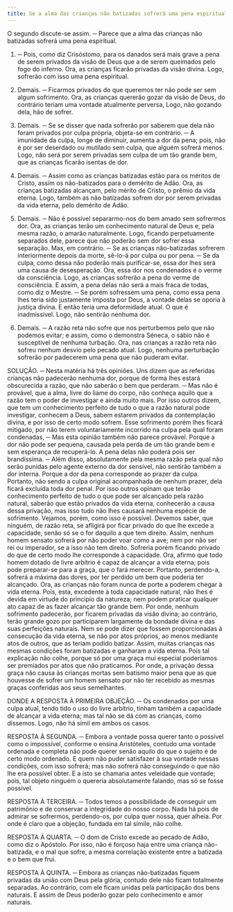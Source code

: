 ```yaml
---
title: Se a alma das crianças não batizadas sofrerá uma pena espiritual
---
```


O segundo discute-se assim. ─ Parece que a alma das crianças não batizadas sofrerá uma pena espiritual.  

1. ─ Pois, como diz Crisóstomo, para os danados será mais grave a pena de serem privados da visão de Deus que a de serem queimados pelo fogo do inferno. Ora, as crianças ficarão privadas da visão divina. Logo, sofrerão com isso uma pena espiritual.  

2. Demais. ─ Ficarmos privados do que queremos ter não pode ser sem algum sofrimento. Ora, as crianças quererão gozar da visão de Deus, do contrário teriam uma vontade atualmente perversa, Logo, não gozando dela, hão de sofrer.  

3. Demais. ─ Se se disser que nada sofrerão por saberem que dela não foram privados por culpa própria, objeta-se em contrário. ─ A imunidade da culpa, longe de diminuir, aumenta a dor da pena; pois, não é por ser deserdado ou mutilado sem culpa, que alguém sofrerá menos. Logo, não será por serem privadas sem culpa de um tão grande bem, que as crianças ficarão isentas de dor.  

4. Demais. ─ Assim como as crianças batizadas estão para os méritos de Cristo, assim os não-batizados para o demérito de Adão. Ora, as crianças batizadas alcançam, pelo mérito de Cristo, o prêmio da vida eterna. Logo, também as não batizadas sofrem dor por serem privadas da vida eterna, pelo demérito de Adão.  

5. Demais. ─ Não é possível separarmo-nos do bem amado sem sofrermos dor. Ora, as crianças terão um conhecimento natural de Deus e, pela mesma razão, o amarão naturalmente. Logo, ficando perpetuamente separados dele, parece que não poderão sem dor sofrer essa separação.  Mas, em contrário. ─ Se as crianças não-batizadas sofrerem interiormente depois da morte, sê-lo-á por culpa ou por pena. ─ Se da culpa, como dessa não poderão mais purificar-se, essa dor lhes será uma causa de desesperação. Ora, essa dor nos condenados é o verme da consciência. Logo, as crianças sofrerão a pena do verme de consciência. E assim, a pena delas não será a mais fraca de todas, como diz o Mestre. ─ Se porém sofressem uma pena, como essa pena lhes teria sido justamente imposta por Deus, a vontade delas se oporia à justiça divina. E então teria uma deformidade atual. O que é inadmissível. Logo, não sentirão nenhuma dor.  

2. Demais. ─ A razão reta não sofre que nos perturbemos pelo que não podemos evitar; e assim, como o demonstra Séneca, o sábio não é susceptível de nenhuma turbação. Ora, nas crianças a razão reta não sofreu nenhum desvio pelo pecado atual. Logo, nenhuma perturbação sofrerão por padecerem uma pena que não puderam evitar.  

SOLUÇÃO. ─ Nesta matéria há três opiniões.  Uns dizem que as referidas crianças não padecerão nenhuma dor, porque de forma lhes estará obscurecida a razão, que não saberão o bem que perderam. ─ Mas não é provável, que a alma, livre do liame do corpo, não conheça aquilo que a razão tem o poder de investigar e ainda muito mais. Por isso outros dizem, que tem um conhecimento perfeito de tudo o que a razão natural pode investigar, conhecem a Deus, sabem estarem privados da contemplação divina, e por isso de certo modo sofrem. Esse sofrimento porém lhes ficará mitigado, por não terem voluntariamente incorrido na culpa pela qual foram condenadas, ─ Mas esta opinião também não parece provável. Porque a dor não pode ser pequena, causada pela perda de um tão grande bem e sem esperança de recuperá-lo. A pena delas não poderá pois ser brandíssima. ─ Além disso, absolutamente pela mesma razão pela qual não serão punidas pelo agente externo da dor sensível, não sentirão também a dor interna. Porque a dor da pena corresponde ao prazer da culpa. Portanto, não sendo a culpa original acompanhada de nenhum prazer, dela ficará excluída toda dor penal.  Por isso outros opinam que terão conhecimento perfeito de tudo o que pode ser alcançado pela razão natural, saberão que estão privados da vida eterna, conhecerão a causa dessa privação, mas isso tudo não lhes causará nenhuma espécie de sofrimento. Vejamos, porém, como isso é possível.  Devemos saber, que ninguém, de razão reta, se afligirá por ficar privado do que lhe excede a capacidade, senão só se o for daquilo a que tem direito. Assim, nenhum homem sensato sofrerá por não poder voar como a ave; nem por não ser rei ou imperador, se a isso não tem direito. Sofreria porém ficando privado do que de certo modo lhe corresponde à capacidade. Ora, afirmo que todo homem dotado de livre arbítrio é capaz de alcançar a vida eterna; pois pode preparar-se para a graça, que o fará merecer. Portanto, perdendo-a, sofrerá a máxima das dores, por ter perdido um bem que poderia ter alcançado. Ora, as crianças não foram nunca de porte a poderem chegar à vida eterna. Pois, esta, excedente à toda capacidade natural, não lhes é devida em virtude do princípio da natureza; nem podem praticar qualquer ato capaz de as fazer alcançar tão grande bem. Por onde, nenhum sofrimento padecerão, por ficarem privadas da visão divina; ao contrário, terão grande gozo por participarem largamente da bondade divina e das suas perfeições naturais.  Nem se pode dizer que fossem proporcionadas à consecução da vida eterna, se não por atos próprios, ao menos mediante atos de outros, que as teriam podido batizar. Assim, muitas crianças nas mesmas condições foram batizadas e ganharam a vida eterna. Pois tal explicação não colhe, porque só por uma graça mui especial poderíamos ser premiados por atos que não praticamos. Por onde, a privação dessa graça não causa às crianças mortas sem batismo maior pena que as que houvesse de sofrer um homem sensato por não ter recebido as mesmas graças conferidas aos seus semelhantes.  

DONDE A RESPOSTA À PRIMEIRA OBJEÇÃO. ─ Os condenados por uma culpa atual, tendo tido o uso do livre arbítrio, tinham também a capacidade de alcançar a vida eterna; mas tal não se dá com as crianças, como dissemos. Logo, não há símil em ambos os casos.  

RESPOSTA À SEGUNDA. ─ Embora a vontade possa querer tanto o possível como o impossível, conforme o ensina Aristóteles, contudo uma vontade ordenada e completa não pode querer senão aquilo do que o sujeito é de certo modo ordenado. E quem não puder satisfazer à sua vontade nessas condições, com isso sofrerá; mas não sofrerá não conseguindo o que não lhe era possível obter. E a isto se chamaria antes veleidade que vontade; pois, tal objeto ninguém o quereria absolutamente falando, mas só se fosse possível.  

RESPOSTA À TERCEIRA. ─ Todos temos a possibilidade de conseguir um patrimônio e de conservar a integridade do nosso corpo. Nada há pois de admirar se sofrermos, perdendo-os, por culpa quer nossa, quer alheia. Por onde é claro que a objeção, fundada em tal símile, não colhe. 

RESPOSTA À QUARTA. ─ O dom de Cristo excede ao pecado de Adão, como diz o Apóstolo. Por isso, não é forçoso haja entre uma criança não-batizada, e o mal que sofre, a mesma correlação existente entre a batizada e o bem que frui.  

RESPOSTA À QUINTA. ─ Embora as crianças não-batizadas fiquem privadas da união com Deus pela glória, contudo dele não ficam totalmente separadas. Ao contrário, com ele ficam unidas pela participação dos bens naturais. E assim de Deus poderão gozar pelo conhecimento e amor naturais.